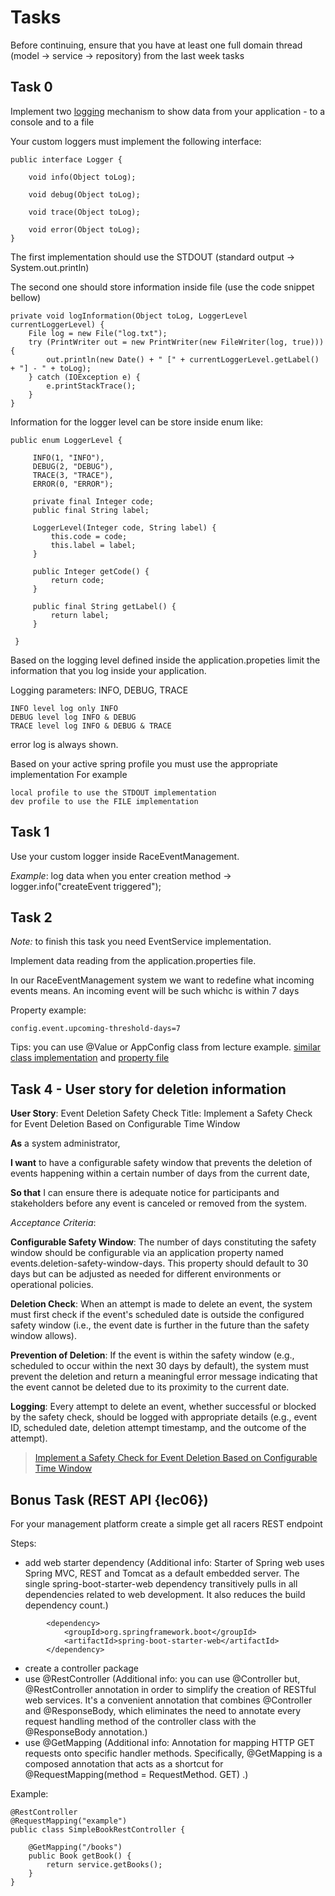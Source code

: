 # Tasks

Before continuing, ensure that you have at least one full domain thread (model -> service -> repository) from the last week tasks


## Task 0
Implement two [logging](https://www.graylog.org/post/server-log-files-in-a-nutshell#:~:text=A%20server%20log%20file%20is,or%20the%20application%20was%20accessed.) mechanism to show data from your application - to a console and to a file

Your custom loggers must implement the following interface:
```
public interface Logger {

    void info(Object toLog);

    void debug(Object toLog);

    void trace(Object toLog);

    void error(Object toLog);
}
```

The first implementation should use the STDOUT (standard output -> System.out.println)

The second one should store information inside file (use the code snippet bellow)
```
private void logInformation(Object toLog, LoggerLevel currentLoggerLevel) {
    File log = new File("log.txt");
    try (PrintWriter out = new PrintWriter(new FileWriter(log, true))) {
        out.println(new Date() + " [" + currentLoggerLevel.getLabel() + "] - " + toLog);
    } catch (IOException e) {
        e.printStackTrace();
    }
}

```

Information for the logger level can be store inside enum like:
```
public enum LoggerLevel {

     INFO(1, "INFO"),
     DEBUG(2, "DEBUG"),
     TRACE(3, "TRACE"),
     ERROR(0, "ERROR");

     private final Integer code;
     public final String label;

     LoggerLevel(Integer code, String label) {
         this.code = code;
         this.label = label;
     }

     public Integer getCode() {
         return code;
     }

     public final String getLabel() {
         return label;
     }

 }
```

Based on the logging level defined inside the application.propeties limit the information that you log inside your application.

Logging parameters: INFO, DEBUG, TRACE
```
INFO level log only INFO
DEBUG level log INFO & DEBUG
TRACE level log INFO & DEBUG & TRACE
```
error log is always shown.


Based on your active spring profile you must use the appropriate implementation
For example 
```
local profile to use the STDOUT implementation
dev profile to use the FILE implementation
```

## Task 1
Use your custom logger inside RaceEventManagement.

*Example*: log data when you enter creation method -> logger.info("createEvent triggered");


## Task 2
*Note:* to finish this task you need EventService implementation.

Implement data reading from the application.properties file.

In our RaceEventManagement system we want to redefine what incoming events means. An incoming event will be such whichc is within 7 days

Property example:

```
config.event.upcoming-threshold-days=7
```

Tips: you can use @Value or AppConfig class from lecture example. 
[similar class implementation](https://github.com/GeorgiMinkov/smart-garden/blob/master/ms-smart-garden/src/main/java/bg/unisofia/fmi/robotcourse/config/AppConfig.java) and
[property file](https://github.com/GeorgiMinkov/smart-garden/blob/master/ms-smart-garden/src/main/resources/application.properties)

## Task 4 - User story for deletion information
**User Story**: Event Deletion Safety Check
Title: Implement a Safety Check for Event Deletion Based on Configurable Time Window

**As** a system administrator,

**I want** to have a configurable safety window that prevents the deletion of events happening within a certain number of days from the current date,

**So that** I can ensure there is adequate notice for participants and stakeholders before any event is canceled or removed from the system.

*Acceptance Criteria*:

**Configurable Safety Window**: The number of days constituting the safety window should be configurable via an application property named events.deletion-safety-window-days. This property should default to 30 days but can be adjusted as needed for different environments or operational policies.

**Deletion Check**: When an attempt is made to delete an event, the system must first check if the event's scheduled date is outside the configured safety window (i.e., the event date is further in the future than the safety window allows).

**Prevention of Deletion**: If the event is within the safety window (e.g., scheduled to occur within the next 30 days by default), the system must prevent the deletion and return a meaningful error message indicating that the event cannot be deleted due to its proximity to the current date.

**Logging**: Every attempt to delete an event, whether successful or blocked by the safety check, should be logged with appropriate details (e.g., event ID, scheduled date, deletion attempt timestamp, and the outcome of the attempt).

<blockquote class="trello-card"><a href="https:&#x2F;&#x2F;trello.com&#x2F;c&#x2F;8h9ogkId">Implement a Safety Check for Event Deletion Based on Configurable Time Window</a></blockquote>

## Bonus Task (REST API {lec06})
For your management platform create a simple get all racers REST endpoint

Steps:

- add web starter dependency (Additional info: Starter of Spring web uses Spring MVC, REST and Tomcat as a default embedded server. The single spring-boot-starter-web dependency transitively pulls in all dependencies related to web development. It also reduces the build dependency count.)
```
		<dependency>
			<groupId>org.springframework.boot</groupId>
			<artifactId>spring-boot-starter-web</artifactId>
		</dependency>
```

- create a controller package
- use @RestController (Additional info: you can use @Controller but, @RestController annotation in order to simplify the creation of RESTful web services. It's a convenient annotation that combines @Controller and @ResponseBody, which eliminates the need to annotate every request handling method of the controller class with the @ResponseBody annotation.)
- use @GetMapping (Additional info: Annotation for mapping HTTP GET requests onto specific handler methods. Specifically, @GetMapping is a composed annotation that acts as a shortcut for @RequestMapping(method = RequestMethod. GET) .)

Example:
```
@RestController
@RequestMapping("example")
public class SimpleBookRestController {
    
    @GetMapping("/books")
    public Book getBook() {
        return service.getBooks();
    }
}
```